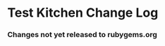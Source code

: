 # Test Kitchen Change Log
<!-- usage documentation: https://expeditor.chef.io/docs/reference/changelog/#common-changelog -->
<!-- release_rollup -->
### Changes not yet released to rubygems.org